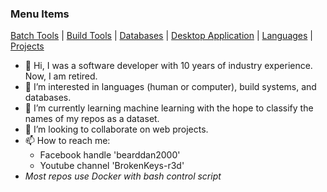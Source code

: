 
### Menu Items
[Batch Tools](TOOLS.md) | [Build Tools](BUILD.md) | [Databases](DATABASE.md) | [Desktop Application](DESKTOP.md) | [Languages](LANGUAGE.md) | [Projects](PROJECT.md)

- 👋 Hi, I was a software developer with 10 years of industry experience. Now, I am retired.
- 👀 I’m interested in languages (human or computer), build systems, and databases.
- 🌱 I’m currently learning machine learning with the hope to classify the names of my repos as a dataset.
- 💞️ I’m looking to collaborate on web projects.
- 📫 How to reach me:
    - Facebook handle 'bearddan2000'
    - Youtube channel 'BrokenKeys-r3d'
- *Most repos use Docker with bash control script*